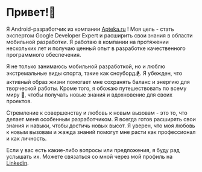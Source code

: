 # Привет!👋

Я Android-разработчик из компании [Apteka.ru](https://apteka.ru/) !
Моя цель - стать экспертом Google Developer Expert и расширить свои знания в области мобильной разработки. Я работаю в компании на протяжении нескольких лет и получаю ценный опыт в разработке качественного программного обеспечения.

Я не только занимаюсь мобильной разработкой, но и люблю экстремальные виды спорта, такие как сноуборд🏂. Я убежден, что активный образ жизни помогает мне сохранять баланс и энергию для творческой работы. Кроме того, я обожаю путешествовать по всему миру 🌴, чтобы получать новые знания и вдохновение для своих проектов.

Стремление к совершенству и любовь к новым вызовам - это то, что делает меня особенным разработчиком. Я всегда готов расширять свои знания и навыки, чтобы достичь новых высот. Я уверен, что моя любовь к новым вызовам и жажда знаний помогут мне расти как профессионал и как личность.

Если у вас есть какие-либо вопросы или предложения, я буду рад услышать их. Можете связаться со мной через мой профиль на [Linkedin](https://www.linkedin.com/in/sergey-gorban-dev/).
